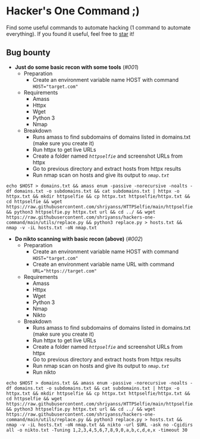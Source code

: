 # Hacker's One Command ;)
Find some useful commands to automate hacking (1 command to automate everything). If you found it useful, feel free to [star](https://docs.github.com/en/get-started/exploring-projects-on-github/saving-repositories-with-stars) it!

## Bug bounty
- **Just do some basic recon with some tools** (*#001*)
  - Preparation
    - Create an environment variable name HOST with command `HOST="target.com"`
  - Requirements
    - Amass
    - Httpx
    - Wget
    - Python 3
    - Nmap
  - Breakdown
    - Runs amass to find subdomains of domains listed in domains.txt (make sure you create it)
    - Run httpx to get live URLs
    - Create a folder named *`httpselfie`* and screenshot URLs from httpx
    - Go to previous directory and extract hosts from httpx results
    - Run nmap scan on hosts and give its output to *`nmap.txt`*
```
echo $HOST > domains.txt && amass enum -passive -norecursive -noalts -df domains.txt -o subdomains.txt && cat subdomains.txt | httpx -o httpx.txt && mkdir httpselfie && cp httpx.txt httpselfie/httpx.txt && cd httpselfie && wget https://raw.githubusercontent.com/shriyanss/HTTPSelfie/main/httpselfie.py && python3 httpselfie.py httpx.txt url && cd ../ && wget https://raw.githubusercontent.com/shriyanss/hackers-one-command/main/utils/replace.py && python3 replace.py > hosts.txt && nmap -v -iL hosts.txt -oN nmap.txt 
```
- **Do nikto scanning with basic recon (above)** (*#002*)
  - Preparation
    - Create an environment variable name HOST with command `HOST="target.com"`
    - Create an environment variable name URL with command `URL="https://target.com"`
  - Requirements
    - Amass
    - Httpx
    - Wget
    - Python 3
    - Nmap
    - Nikto
  - Breakdown
    - Runs amass to find subdomains of domains listed in domains.txt (make sure you create it)
    - Run httpx to get live URLs
    - Create a folder named *`httpselfie`* and screenshot URLs from httpx
    - Go to previous directory and extract hosts from httpx results
    - Run nmap scan on hosts and give its output to *`nmap.txt`*
    - Run nikto 
```
echo $HOST > domains.txt && amass enum -passive -norecursive -noalts -df domains.txt -o subdomains.txt && cat subdomains.txt | httpx -o httpx.txt && mkdir httpselfie && cp httpx.txt httpselfie/httpx.txt && cd httpselfie && wget https://raw.githubusercontent.com/shriyanss/HTTPSelfie/main/httpselfie.py && python3 httpselfie.py httpx.txt url && cd ../ && wget https://raw.githubusercontent.com/shriyanss/hackers-one-command/main/utils/replace.py && python3 replace.py > hosts.txt && nmap -v -iL hosts.txt -oN nmap.txt && nikto -url $URL -ask no -Cgidirs all -o nikto.txt -Tuning 1,2,3,4,5,6,7,8,9,0,a,b,c,d,e,x -timeout 30
```
